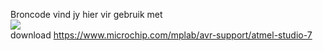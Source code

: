 Broncode vind jy hier vir gebruik met <br/>
<img src="https://www.microchip.com/images/default-source/avr-support/atmel-studio-7/atmelstudio7__google_291x202-min.jpg?sfvrsn=c1ad339d_1">
<br/>
download https://www.microchip.com/mplab/avr-support/atmel-studio-7
